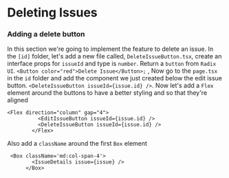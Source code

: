 # Deleting Issues
### Adding a delete button
In this section we're going to implement the feature to delete an issue. In the `[id]` folder, let's add a new file called, 
`DeleteIssueButton.tsx`, create an interface props for `issueId` and type is `number`. Return a `button` from `Radix UI`.
```<Button color="red">Delete Issue</Button>;``` , Now go to the `page.tsx` in the `id` folder and add the component we just created below
the edit issue button. `<DeleteIssueButton issueId={issue.id} />`. Now let's add a `Flex` element around the buttons to have a better styling
and so that they're aligned 
```
<Flex direction="column" gap="4">
          <EditIssueButton issueId={issue.id} />
          <DeleteIssueButton issueId={issue.id} />
        </Flex>
```
Also add a `className` around the first `Box` element
```
 <Box className='md:col-span-4'>
        <IssueDetails issue={issue} />
      </Box>
```

